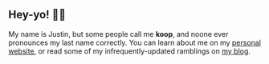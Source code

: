 ## Hey-yo! 👋🏻

My name is Justin, but some people call me __koop__, and noone ever pronounces my last name correctly. You can learn about me on my [personal website](https://kopepasah.com), or read some of my infrequently-updated ramblings on [my blog](https://koop.sh).

